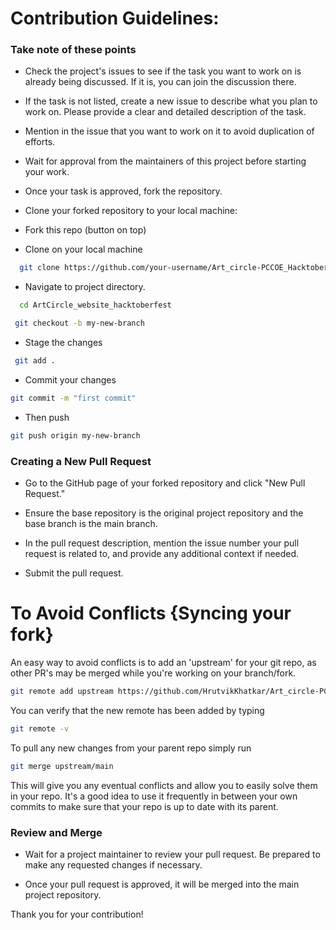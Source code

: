 # Contribution Guidelines:

### Take note of these points
- Check the project's issues to see if the task you want to work on is already being discussed. If it is, you can join the discussion there.

- If the task is not listed, create a new issue to describe what you plan to work on. Please provide a clear and detailed description of the task.

- Mention in the issue that you want to work on it to avoid duplication of efforts.

- Wait for approval from the maintainers of this project before starting your work.

- Once your task is approved, fork the repository.

- Clone your forked repository to your local machine:


- Fork this repo (button on top)
- Clone on your local machine

```bash
  git clone https://github.com/your-username/Art_circle-PCCOE_Hacktoberfest.git
```
- Navigate to project directory.
```bash
  cd ArtCircle_website_hacktoberfest
```
```bash
 git checkout -b my-new-branch
```
- Stage the changes
```bash
 git add .
```
- Commit your changes
```bash 
git commit -m "first commit"
```
- Then push
```bash 
git push origin my-new-branch
```

### Creating a New Pull Request
- Go to the GitHub page of your forked repository and click "New Pull Request."

- Ensure the base repository is the original project repository and the base branch is the main branch.

- In the pull request description, mention the issue number your pull request is related to, and provide any additional context if needed.

- Submit the pull request.

# To Avoid Conflicts {Syncing your fork}
An easy way to avoid conflicts is to add an 'upstream' for your git repo, as other PR's may be merged while you're working on your branch/fork.
```bash 
git remote add upstream https://github.com/HrutvikKhatkar/Art_circle-PCCOE_Hacktoberfest.git
```
You can verify that the new remote has been added by typing
```bash
git remote -v
```
To pull any new changes from your parent repo simply run
```bash
git merge upstream/main
```
This will give you any eventual conflicts and allow you to easily solve them in your repo. It's a good idea to use it frequently in between your own commits to make sure that your repo is up to date with its parent.

### Review and Merge
- Wait for a project maintainer to review your pull request. Be prepared to make any requested changes if necessary.

- Once your pull request is approved, it will be merged into the main project repository.

Thank you for your contribution!
